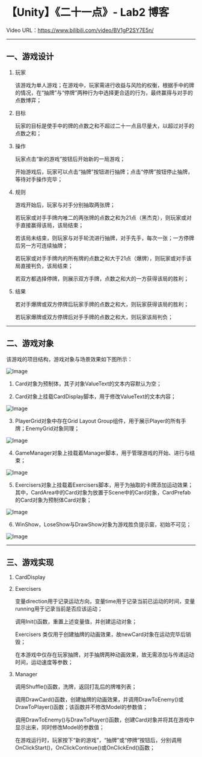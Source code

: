 # 【Unity】《二十一点》- Lab2 博客 

Video URL：https://www.bilibili.com/video/BV1gP2SY7E5n/

---

## 一、游戏设计  

1. 玩家  

    该游戏为单人游戏；在游戏中，玩家需进行收益与风险的权衡，根据手中的牌的情况，在“抽牌”与“停牌”两种行为中选择更合适的行为，最终赢得与对手的点数博弈； 

2. 目标  

    玩家的目标是使手中的牌的点数之和不超过二十一点且尽量大，以超过对手的点数之和； 

3. 操作  

    玩家点击“新的游戏”按钮后开始新的一局游戏； 

    开始游戏后，玩家可以点击“抽牌”按钮进行抽牌；点击“停牌”按钮停止抽牌，等待对手操作完毕； 

4. 规则  

    游戏开始后，玩家与对手分别抽取两张牌； 

    若玩家或对手手牌内唯二的两张牌的点数之和为21点（黑杰克），则玩家或对手直接赢得该局，该局结束；

    若该局未结束，则玩家与对手轮流进行抽牌，对手先手，每次一张；一方停牌后另一方可连续抽牌； 

    若玩家或对手手牌内的所有牌的点数之和大于21点（爆牌），则玩家或对手该局直接判负，该局结束； 

    若双方都选择停牌，则展示双方手牌，点数之和大的一方获得该局的胜利； 

5. 结果  

    若对手爆牌或双方停牌后玩家手牌的点数之和大，则玩家获得该局的胜利； 

    若玩家爆牌或双方停牌后对手手牌的点数之和大，则玩家该局判负；

---

## 二、游戏对象  

  该游戏的项目结构，游戏对象与场景效果如下图所示： 
  
  ![Image](./word/media/image1.png)

  1. Card对象为预制体，其子对象ValueText的文本内容默认为空；
  
  2. Card对象上挂载CardDisplay脚本，用于修改ValueText的文本内容； 
  
  ![Image](./word/media/image2.png)

  3. PlayerGrid对象中存在Grid Layout Group组件，用于展示Player的所有手牌；EnemyGrid对象同理； 
  
  ![Image](./word/media/image3.png)

  4. GameManager对象上挂载着Manager脚本，用于管理游戏的开始、进行与结束； 
  
  ![Image](./word/media/image4.png)

  5. Exercisers对象上挂载着Exercisers脚本，用于为抽取的卡牌添加运动效果；其中，CardArea中的Card对象为放置于Scene中的Card对象，CardPrefab的Card对象为预制体Card对象； 
  
  ![Image](./word/media/image5.png)

  6. WinShow，LoseShow与DrawShow对象为游戏胜负提示窗，初始不可见； 
  
  ![Image](./word/media/image6.png)

---

## 三、游戏实现 

1. CardDisplay 

2. Exercisers 

    变量direction用于记录运动方向，变量time用于记录当前已运动的时间，变量running用于记录当前是否应该运动； 
  
    调用Init()函数，重置上述变量值，并创建运动对象； 
  
    Exercisers 类仅用于创建抽牌的动画效果，故newCard对象在运动完毕后销毁； 
  
    在本游戏中仅存在玩家抽牌，对手抽牌两种动画效果，故无需添加与传递运动时间，运动速度等参数； 

3. Manager 

    调用Shuffle()函数，洗牌，返回打乱后的牌堆列表； 

    调用DrawCard()函数，创建抽牌的动画效果，并调用DrawToEnemy()或DrawToPlayer()函数；该函数并不修改Model的参数值； 

    调用DrawToEnemy()与DrawToPlayer()函数，创建Card对象并将其在游戏中显示出来，同时修改Model的参数值； 

    在游戏运行时，玩家按下“新的游戏”，“抽牌”或“停牌”按钮后，分别调用OnClickStart()，OnClickContinue()或OnClickEnd()函数； 
